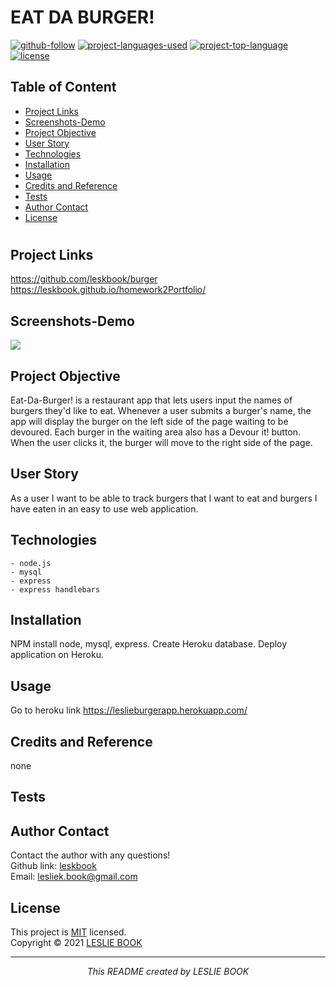  
  # EAT DA BURGER!
  [![github-follow](https://img.shields.io/github/followers/leskbook?label=Follow&logoColor=purple&style=social)](https://github.com/leskbook)
  [![project-languages-used](https://img.shields.io/github/languages/count/leskbook/burger?color=important)](https://github.com/leskbook/burger)
  [![project-top-language](https://img.shields.io/github/languages/top/leskbook/burger?color=blueviolet)](https://github.com/leskbook/burger)
  [![license](https://img.shields.io/badge/License-MIT-brightgreen.svg)](https://choosealicense.com/licenses/mit/)
  ## Table of Content
  * [ Project Links ](#Project-Links)
  * [ Screenshots-Demo ](#Screenshots)
  * [ Project Objective ](#Project-Objective)
  * [ User Story ](#User-Story)
  * [ Technologies ](#Technologies)
  * [ Installation ](#Installation)
  * [ Usage ](#Usage)
  * [ Credits and Reference ](#Credits-and-Reference)
  * [ Tests ](#Tests)
  * [ Author Contact ](#Author-Contact)
  * [ License ](#License)
  #
  ##  Project Links
  https://github.com/leskbook/burger<br>
  https://leskbook.github.io/homework2Portfolio/
  ## Screenshots-Demo

  <img src="./assets/images/proscreenshot.png">
  
  ## Project Objective
  Eat-Da-Burger! is a restaurant app that lets users input the names of burgers they'd like to eat. Whenever a user submits a burger's name, the app will display the burger on the left side of the page waiting to be devoured. Each burger in the waiting area also has a Devour it! button. When the user clicks it, the burger will move to the right side of the page.
  
  ## User Story
  As a user I want to be able to track burgers that I want to eat and burgers I have eaten in an easy to use web application.
  ## Technologies 
  ```
  - node.js
  - mysql
  - express
  - express handlebars
  ```
  
  ## Installation
  NPM install node, mysql, express. Create Heroku database. Deploy application on Heroku.
  ## Usage 
  Go to heroku link https://leslieburgerapp.herokuapp.com/
  
  ## Credits and Reference
  none
  ## Tests
  
  ## Author Contact
  Contact the author with any questions!<br>
  Github link: [leskbook](https://github.com/leskbook)<br>
  Email: lesliek.book@gmail.com
  ## License
  This project is [MIT](https://choosealicense.com/licenses/mit/) licensed.<br />
  Copyright © 2021 [LESLIE BOOK](https://github.com/leskbook)
  
  <hr>
  <p align='center'><i>
  This README created by LESLIE BOOK
  </i></p>
  
